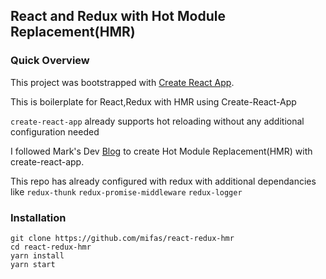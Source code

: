 ## React and Redux with Hot Module Replacement(HMR)

### Quick Overview

This project was bootstrapped with [Create React App](https://github.com/facebookincubator/create-react-app).

This is boilerplate for React,Redux with HMR using Create-React-App

`create-react-app` already supports hot reloading without any additional configuration needed

I followed Mark's Dev [Blog](http://blog.isquaredsoftware.com/2016/11/practical-redux-part-3-project-planning-and-setup/) to create Hot Module Replacement(HMR) with create-react-app.

This repo has already configured with redux with additional dependancies like `redux-thunk` `redux-promise-middleware` `redux-logger`

### Installation

```
git clone https://github.com/mifas/react-redux-hmr
cd react-redux-hmr
yarn install
yarn start
```
